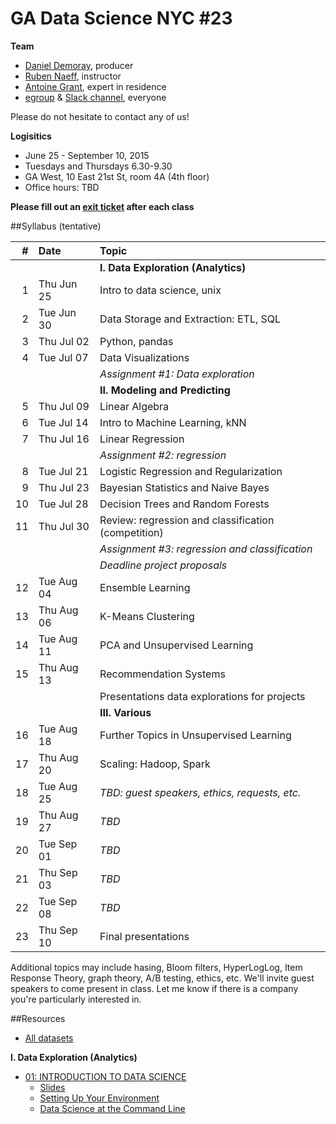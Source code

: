 # GA Data Science NYC #23

**Team**
- [Daniel Demoray](ddemoray@ga.co), producer
- [Ruben Naeff](rubennaeff@gmail.com), instructor
- [Antoine Grant](antoinejgrant@gmail.com), expert in residence
- [egroup](mailto:dat-nyc-23@ga-groups.com]) & [Slack channel](https://ganyceveningcourses.slack.com/messages/data-science-23/), everyone

Please do not hesitate to contact any of us!

**Logisitics**
- June 25 - September 10, 2015
- Tuesdays and Thursdays 6.30-9.30
- GA West, 10 East 21st St, room 4A (4th floor)
- Office hours: TBD

**Please fill out an
[exit ticket](https://docs.google.com/forms/d/1-3HioTz5qPSaqvDvUw1xXSQjGsgD9OVMtVaVWhPjgcg/viewform)
after each class**


##Syllabus (tentative)

|  # | Date       | Topic                                               |
|---:|:-----------|:----------------------------------------------------|
|    |            | **I. Data Exploration (Analytics)**                 |
|  1 | Thu Jun 25 | Intro to data science, unix                         |
|  2 | Tue Jun 30 | Data Storage and Extraction: ETL, SQL               |
|  3 | Thu Jul 02 | Python, pandas                                      |
|  4 | Tue Jul 07 | Data Visualizations                                 |
|    |            | _Assignment #1: Data exploration_                   |
|    |            | **II. Modeling and Predicting**                     |
|  5 | Thu Jul 09 | Linear Algebra                                      |
|  6 | Tue Jul 14 | Intro to Machine Learning, kNN                      |
|  7 | Thu Jul 16 | Linear Regression                                   |
|    |            | _Assignment #2: regression_                         |
|  8 | Tue Jul 21 | Logistic Regression and Regularization              |
|  9 | Thu Jul 23 | Bayesian Statistics and Naive Bayes                 |
| 10 | Tue Jul 28 | Decision Trees and Random Forests                   |
| 11 | Thu Jul 30 | Review: regression and classification (competition) |
|    |            | _Assignment #3: regression and classification_      |
|    |            | _Deadline project proposals_                        |
| 12 | Tue Aug 04 | Ensemble Learning                                   |
| 13 | Thu Aug 06 | K-Means Clustering                                  |
| 14 | Tue Aug 11 | PCA and Unsupervised Learning                       |
| 15 | Thu Aug 13 | Recommendation Systems                              |
|    |            | Presentations data explorations for projects        |
|    |            | **III. Various**                                    |
| 16 | Tue Aug 18 | Further Topics in Unsupervised Learning             |
| 17 | Thu Aug 20 | Scaling: Hadoop, Spark                              |
| 18 | Tue Aug 25 | _TBD: guest speakers, ethics, requests, etc._       |
| 19 | Thu Aug 27 | _TBD_                                               |
| 20 | Tue Sep 01 | _TBD_                                               |
| 21 | Thu Sep 03 | _TBD_                                               |
| 22 | Tue Sep 08 | _TBD_                                               |
| 23 | Thu Sep 10 | Final presentations                                 |

Additional topics may include hasing, Bloom filters, HyperLogLog, Item Response Theory, graph theory, A/B testing, ethics, etc. We'll invite guest speakers to come present in class. Let me know if there is a company you're particularly interested in.

##Resources

- [All datasets](./data)

**I. Data Exploration (Analytics)**

- [01: INTRODUCTION TO DATA SCIENCE](./1_intro_to_data_science)
  - [Slides](./1_intro_to_data_science/gads23_01_intro.pdf)
  - [Setting Up Your Environment](./1_intro_to_data_science/setup.md)
  - [Data Science at the Command Line](./1_intro_to_data_science/unix.md)


